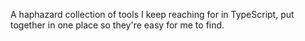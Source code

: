 A haphazard collection of tools I keep reaching for in
TypeScript, put together in one place so they're easy for me to find.

